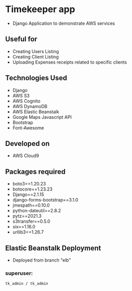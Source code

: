 # Timekeeper app 
* Django Application to demonstrate AWS services

## Useful for
* Creating Users Listing 
* Creating Client Listing
* Uploading Expenses receipts related to specific clients

## Technologies Used
* Django 
* AWS S3
* AWS Cognito
* AWS DynamoDB
* AWS Elastic Beanstalk
* Google Maps Javascript API
* Bootstrap
* Font-Awesome

## Developed on
* AWS Cloud9

## Packages required 
* boto3==1.20.23
* botocore==1.23.23
* Django==2.1.15
* django-forms-bootstrap==3.1.0
* jmespath==0.10.0
* python-dateutil==2.8.2
* pytz==2021.3
* s3transfer==0.5.0
* six==1.16.0
* urllib3==1.26.7

## Elastic Beanstalk Deployment
* Deployed from branch "elb"


### superuser:
    tk_admin / tk_admin